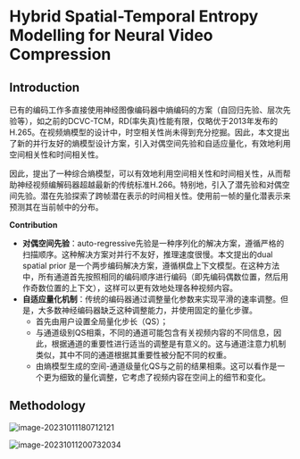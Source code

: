 # Hybrid Spatial-Temporal Entropy Modelling for Neural Video Compression



## Introduction

已有的编码工作多直接使用神经图像编码器中熵编码的方案（自回归先验、层次先验等），如之前的DCVC-TCM，RD(率失真)性能有限，仅略优于2013年发布的H.265。在视频熵模型的设计中，时空相关性尚未得到充分挖掘。因此，本文提出了新的并行友好的熵模型设计方案，引入对偶空间先验和自适应量化，有效地利用空间相关性和时间相关性。

因此，提出了一种综合熵模型，可以有效地利用空间相关性和时间相关性，从而帮助神经视频编解码器超越最新的传统标准H.266。特别地，引入了潜先验和对偶空间先验。潜在先验探索了跨帧潜在表示的时间相关性。使用前一帧的量化潜表示来预测其在当前帧中的分布。

**Contribution**

- **对偶空间先验**：auto-regressive先验是一种序列化的解决方案，遵循严格的扫描顺序。这种解决方案对并行不友好，推理速度很慢。本文提出的dual spatial prior 是一个两步编码解决方案，遵循棋盘上下文模型。在这种方法中，所有通道首先按照相同的编码顺序进行编码（即先编码偶数位置，然后用作奇数位置的上下文），这样可以更有效地处理各种视频内容。
- **自适应量化机制**：传统的编码器通过调整量化参数来实现平滑的速率调整。但是，大多数神经编码器缺乏这种调整能力，并使用固定的量化步骤。
  - 首先由用户设置全局量化步长（QS）；
  - 与通道级别QS相乘，不同的通道可能包含有关视频内容的不同信息，因此，根据通道的重要性进行适当的调整是有意义的。这与通道注意力机制类似，其中不同的通道根据其重要性被分配不同的权重。
  - 由熵模型生成的空间-通道级量化QS与之前的结果相乘。这可以看作是一个更为细致的量化调整，它考虑了视频内容在空间上的细节和变化。

## Methodology





![image-20231011180712121](https://cdn.jsdelivr.net/gh/J-M-LIU/pic-bed@master//img/image-20231011180712121.png)







![image-20231011200732034](https://cdn.jsdelivr.net/gh/J-M-LIU/pic-bed@master//img/image-20231011200732034.png)
